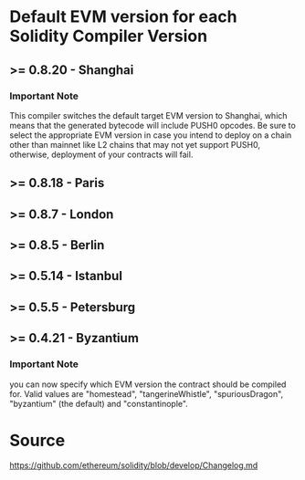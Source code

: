 # Default EVM version for each Solidity Compiler Version

## >= 0.8.20 - Shanghai
### Important Note
This compiler switches the default target EVM version to Shanghai, which means that the generated bytecode will include PUSH0 opcodes. Be sure to select the appropriate EVM version in case you intend to deploy on a chain other than mainnet like L2 chains that may not yet support PUSH0, otherwise, deployment of your contracts will fail.

## >= 0.8.18 - Paris

## >= 0.8.7 - London

## >= 0.8.5 - Berlin

## >= 0.5.14 - Istanbul

## >= 0.5.5 - Petersburg

## >= 0.4.21 - Byzantium
### Important Note
you can now specify which EVM version the contract should be compiled for. Valid values are "homestead", "tangerineWhistle", "spuriousDragon", "byzantium" (the default) and "constantinople".

# Source
https://github.com/ethereum/solidity/blob/develop/Changelog.md
